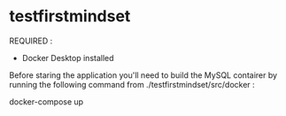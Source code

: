 # testfirstmindset

REQUIRED :
- Docker Desktop installed

Before staring the application you'll need to build the MySQL contairer by running the following command from ./testfirstmindset/src/docker :

docker-compose up



